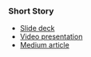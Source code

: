### Short Story
- [Slide deck](https://www.slideshare.net/NeethaSherra1/survey-on-factuality-in-llmspptx)
- [Video presentation](https://drive.google.com/file/d/1Hl7cVkY-01TlN2fogmdHOqYQ6q0UMwXf/view?usp=drive_link)
- [Medium article](https://medium.com/@neelearning93/factuality-in-large-language-models-what-is-it-how-to-evaluate-it-and-enhance-it-917897da20d5)